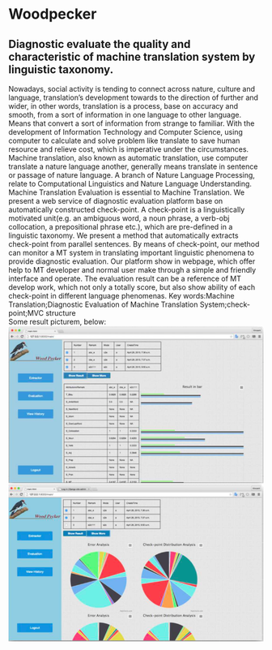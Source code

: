# Woodpecker
## Diagnostic evaluate the quality and characteristic of machine translation system by linguistic taxonomy.
Nowadays, social activity is tending to connect across nature, culture and language, translation’s development towards to the direction of further and wider, in other words, translation is a process, base on accuracy and smooth, from a sort of information in one language to other language. Means that convert a sort of information from strange to familiar. With the development of Information Technology and Computer Science, using computer to calculate and solve problem like translate to save human resource and relieve cost, which is imperative under the circumstances. Machine translation, also known as automatic translation, use computer translate a nature language another, generally means translate in sentence or passage of nature language. A branch of Nature Language Processing, relate to Computational Linguistics and Nature Language Understanding. Machine Translation Evaluation is essential to Machine Translation. We present a web service of diagnostic evaluation platform base on automatically constructed check-point. A check-point is a linguistically motivated unit(e.g. an ambiguous word, a noun phrase, a verb-obj collocation, a prepositional phrase etc.), which are pre-defined in a linguistic taxonomy. We present a method that automatically extracts check-point from parallel sentences. By means of check-point, our method can monitor a MT system in translating important linguistic phenomena to provide diagnostic evaluation. Our platform show in webpage, which offer help to MT developer and normal user make through a simple and friendly interface and operate. The evaluation result can be a reference of MT develop work, which not only a totally score, but also show ability of each check-point in different language phenomenas.
Key words:Machine Translation;Diagnostic Evaluation of Machine Translation System;check-point;MVC structure     
Some result picturem, below:        
![alt text](https://github.com/vincent101/Woodpecker/blob/master/result1.png "Result1")
![alt text](https://github.com/vincent101/Woodpecker/blob/master/result2.png "Result2")
